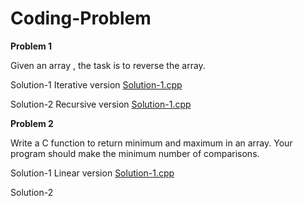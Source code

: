 # Coding-Problem

**Problem 1**

Given an array , the task is to reverse the array.

Solution-1 Iterative version
[Solution-1.cpp](https://github.com/ekant1999/coding-problem/blob/main/ReverseArray.cpp)

Solution-2 Recursive version
[Solution-1.cpp](https://github.com/ekant1999/coding-problem/blob/main/ReverseArrayUsingRecursion.cpp)

**Problem 2**

Write a C function to return minimum and maximum in an array. Your program should make the minimum number of comparisons.

Solution-1 Linear version
[Solution-1.cpp](https://github.com/ekant1999/coding-problem/blob/main/MinMaxElementOfArrayUsingLinearserach.cpp)

Solution-2


